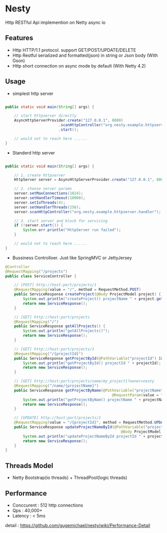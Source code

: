 # Nesty
Http RESTful Api implemention on Netty async io

## Features

* Http HTTP/1.1 protocol. support GET/POST/UPDATE/DELETE
* Http Restful serialized and formatted(json) in string or Json body (With Gson)
* Http short connection on async mode by default (With Netty 4.2)

## Usage

* simplest http server

```java

public static void main(String[] args) {

	// start httpserver directly
	AsyncHttpServerProvider.create("127.0.0.1", 8080)
						.scanHttpController("org.nesty.example.httpserver.handler")
						.start();

	// would not to reach here ......
}
```

* Standerd http server

```java

public static void main(String[] args) {

	// 1. create httpserver
	HttpServer server = AsyncHttpServerProvider.create("127.0.0.1", 8080);

	// 2. choose server params
	server.setMaxConnections(1024);
	server.setHandlerTimeout(10000);
	server.setIoThreads(4);
	server.setHandlerThreads(256);
	server.scanHttpController("org.nesty.example.httpserver.handler");

	// 3. start server and block for servicing
	if (!server.start()) {
		System.err.println("HttpServer run failed");
	}

	// would not to reach here ......
}
```

* Bussiness Controlloer. Just like SpringMVC or JettyJersey

```java
@Controller
@RequestMapping("/projects")
public class ServiceController {

	// [POST] http://host:port/projects/1
	@RequestMapping(value = "/", method = RequestMethod.POST)
	public ServiceResponse createProject(@Body ProjectModel project) {
		System.out.println("createProject() projectName " + project.getProjectName());
		return new ServiceResponse();
	}

	// [GET] http://host:port/projects
	@RequestMapping("/")
	public ServiceResponse getAllProjects() {
		System.out.println("getAllProjects()");
		return new ServiceResponse();
	}

	// [GET] http://host:port/projects/1
	@RequestMapping("/{projectId}")
	public ServiceResponse getProjectById(@PathVariable("projectId") Integer projectId) {
		System.out.println("getProjectById() projectId " + projectId);
		return new ServiceResponse();
	}

	// [GET] http://host:port/projects/name/my_project1?owner=nesty
	@RequestMapping("/name/{projectName}")
	public ServiceResponse getProjectByName(@PathVariable("projectName") String projectName,
												@RequestParam(value = "owner", required = false) String owner) {
		System.out.println("getProjectByNam() projectName " + projectName + ", owner " + owner);
		return new ServiceResponse();
	}

	// [UPDATE] http://host:port/projects/1
	@RequestMapping(value = "/{projectId}", method = RequestMethod.UPDATE)
	public ServiceResponse updateProjectNameById(@PathVariable("projectId") Integer projectId,
													@Body ProjectModel project) {
		System.out.println("updateProjectNameById projectId " + projectId + ". projectName " + project.getProjectName());
		return new ServiceResponse();
	}
}

```


## Threads Model

* Netty Bootstrap(io threads) + ThreadPool(logic threads)

## Performance

* Conccurent : 512 http connections 
* Qps : 40,000+
* Latency : < 5ms

detail : https://github.com/gugemichael/nesty/wiki/Performance-Detail

